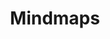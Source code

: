 ---
title: Mindmaps
description: Learn DevOps, DevSecOps, MLOps, AIOps

enable: true
bannertext: "Mindmaps: For Quick Capture | this page is WIP"
bannertext_color: "#000"
bannerimage: images/banner/mindmaps-page/undraw_mindmap_banner3.svg

all_mindmaps_button:
  label: "All Mindmaps"
  link: "/mindmaps"

ignoreSearch: true
---